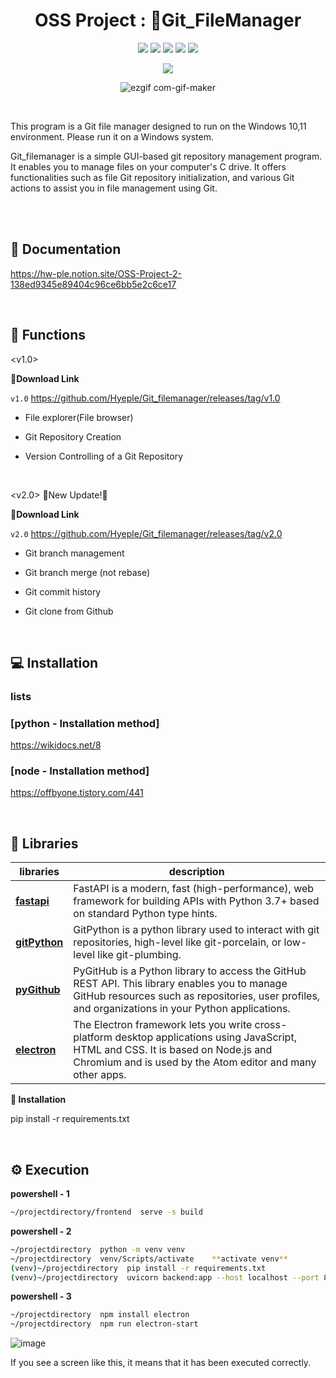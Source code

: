 
<div align="center">
 
# OSS Project : 📁Git_FileManager

 
<img src="https://img.shields.io/badge/react-61DAFB?style=flat-square&logo=react&logoColor=white"/> <img src="https://img.shields.io/badge/typescript-3178C6?style=flat-square&logo=typescript&logoColor=white"/>  <img src="https://img.shields.io/badge/python-3776AB?style=flat-square&logo=python&logoColor=white"/>  <img src="https://img.shields.io/badge/fastapi-009688?style=flat-square&logo=fastapi&logoColor=white"/>   <img src="https://img.shields.io/badge/electron-47848F?style=flat-square&logo=electron&logoColor=white"/>  
 
<a href="https://github.com/Hyeple/Git_filemanager/graphs/contributors">
  <img src="https://contrib.rocks/image?repo=Hyeple/Git_filemanager" />
</a>
 
 <br/>
 
 ![ezgif com-gif-maker](https://github.com/Hyeple/Git_filemanager/assets/86519064/81033036-f41c-4f96-acdd-84636d0d191f)
 
 
 </div>
 
 <br/>
 
This program is a Git file manager designed to run on the Windows 10,11 environment.
Please run it on a Windows system. 

Git_filemanager is a simple GUI-based git repository management program. 
It enables you to manage files on your computer's C drive. 
It offers functionalities such as file Git repository initialization, and various Git actions to assist you in file management using Git. 

<br/>


 
<br/>


## 📄 Documentation
https://hw-ple.notion.site/OSS-Project-2-138ed9345e89404c96ce6bb5e2c6ce17

<br/>

## 🔎 Functions

<v1.0>

📎**Download Link**

```v1.0``` https://github.com/Hyeple/Git_filemanager/releases/tag/v1.0


- File explorer(File browser)

- Git Repository Creation

- Version Controlling of a Git Repository

<br/>


<v2.0> 🌟New Update!🌟

📎**Download Link**

```v2.0``` https://github.com/Hyeple/Git_filemanager/releases/tag/v2.0

- Git branch management

- Git branch merge (not rebase)

- Git commit history

- Git clone from Github


<br/>


## 💻 Installation

### lists

### [python - Installation method] 
https://wikidocs.net/8

### [node - Installation method] 
https://offbyone.tistory.com/441


<br/>


 ## 📖 Libraries
 
 |libraries|description|
 |---|-----|
 |[**fastapi**](https://fastapi.tiangolo.com/ko/)|FastAPI is a modern, fast (high-performance), web framework for building APIs with Python 3.7+ based on standard Python type hints.|
 |[**gitPython**](https://gitpython.readthedocs.io/en/stable/)|GitPython is a python library used to interact with git repositories, high-level like git-porcelain, or low-level like git-plumbing.|
 |[**pyGithub**](https://github.com/PyGithub/PyGithub)|PyGitHub is a Python library to access the GitHub REST API. This library enables you to manage GitHub resources such as repositories, user profiles, and organizations in your Python applications.|
 |[**electron**](https://github.com/electron/electron)|The Electron framework lets you write cross-platform desktop applications using JavaScript, HTML and CSS. It is based on Node.js and Chromium and is used by the Atom editor and many other apps.|
 

**📌 Installation**

pip install -r requirements.txt



<br/>


## ⚙️ Execution

**powershell - 1**
```bash
~/projectdirectory/frontend  serve -s build
```

**powershell - 2**
```bash
~/projectdirectory  python -m venv venv 
~/projectdirectory  venv/Scripts/activate    **activate venv**
(venv)~/projectdirectory  pip install -r requirements.txt
(venv)~/projectdirectory  uvicorn backend:app --host localhost --port 8000    ** after serve -s build**
```

**powershell - 3**
```bash
~/projectdirectory  npm install electron
~/projectdirectory  npm run electron-start
```




![image](https://github.com/Hyeple/Git_filemanager/assets/102994654/dbe7ad0a-b154-41d4-b6d7-9ba869c1f55d)

If you see a screen like this, it means that it has been executed correctly.


